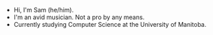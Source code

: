 - Hi, I'm Sam (he/him).
- I'm an avid musician. Not a pro by any means.
- Currently studying Computer Science at the University of Manitoba.

<!---
samuelbarrett/samuelbarrett is a ✨ special ✨ repository because its `README.md` (this file) appears on your GitHub profile.
You can click the Preview link to take a look at your changes.
--->

